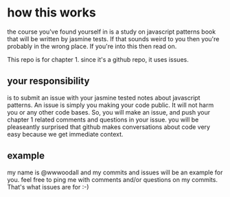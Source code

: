 # how this works

the course you've found yourself in is a study on javascript patterns book that will be written by jasmine tests. If that sounds weird to you then you're probably in the wrong place. If you're into this then read on.

This repo is for chapter 1.
since it's a github repo, it uses issues.


## your responsibility

is to submit an issue with your jasmine tested notes about javascript patterns. An issue is simply you making your code public. It will not harm you or any other code bases. So, you will make an issue, and push your chapter 1 related comments and questions in your issue. you will be pleaseantly surprised that github makes conversations about code very easy because we get immediate context.

## example

my name is @wwwoodall and my commits and issues will be an example for you. feel free to ping me with comments and/or questions on my commits. That's what issues are for :-)
